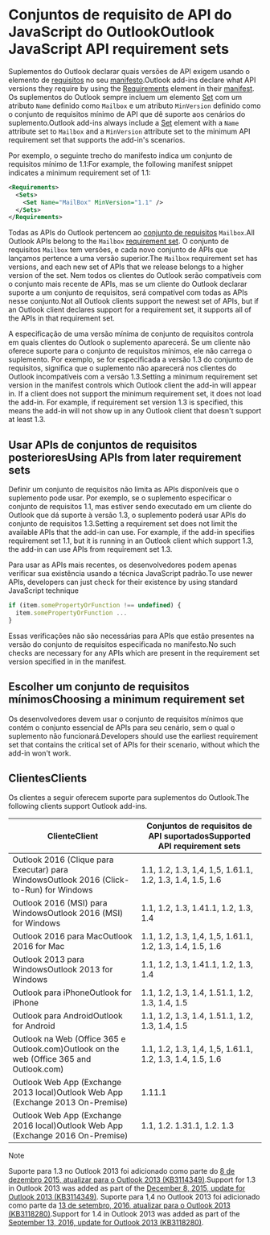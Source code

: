 # <a name="outlook-javascript-api-requirement-sets"></a><span data-ttu-id="53253-101">Conjuntos de requisito de API do JavaScript do Outlook</span><span class="sxs-lookup"><span data-stu-id="53253-101">Outlook JavaScript API requirement sets</span></span>

<span data-ttu-id="53253-102">Suplementos do Outlook declarar quais versões de API exigem usando o elemento de [requisitos](/javascript/office/manifest/requirements) no seu [manifesto](https://docs.microsoft.com/office/dev/add-ins/develop/add-in-manifests).</span><span class="sxs-lookup"><span data-stu-id="53253-102">Outlook add-ins declare what API versions they require by using the [Requirements](/javascript/office/manifest/requirements) element in their [manifest](https://docs.microsoft.com/office/dev/add-ins/develop/add-in-manifests).</span></span> <span data-ttu-id="53253-103">Os suplementos do Outlook sempre incluem um elemento [Set](/javascript/office/manifest/set) com um atributo `Name` definido como `Mailbox` e um atributo `MinVersion` definido como o conjunto de requisitos mínimo de API que dê suporte aos cenários do suplemento.</span><span class="sxs-lookup"><span data-stu-id="53253-103">Outlook add-ins always include a [Set](/javascript/office/manifest/set) element with a `Name` attribute set to `Mailbox` and a `MinVersion` attribute set to the minimum API requirement set that supports the add-in's scenarios.</span></span>

<span data-ttu-id="53253-104">Por exemplo, o seguinte trecho do manifesto indica um conjunto de requisitos mínimo de 1.1:</span><span class="sxs-lookup"><span data-stu-id="53253-104">For example, the following manifest snippet indicates a minimum requirement set of 1.1:</span></span>

```xml
<Requirements>
  <Sets>
    <Set Name="MailBox" MinVersion="1.1" />
  </Sets>
</Requirements>
```

<span data-ttu-id="53253-105">Todas as APIs do Outlook pertencem ao [conjunto de requisitos](https://docs.microsoft.com/office/dev/add-ins/develop/specify-office-hosts-and-api-requirements) `Mailbox`.</span><span class="sxs-lookup"><span data-stu-id="53253-105">All Outlook APIs belong to the `Mailbox` [requirement set](https://docs.microsoft.com/office/dev/add-ins/develop/specify-office-hosts-and-api-requirements).</span></span> <span data-ttu-id="53253-106">O conjunto de requisitos `Mailbox` tem versões, e cada novo conjunto de APIs que lançamos pertence a uma versão superior.</span><span class="sxs-lookup"><span data-stu-id="53253-106">The `Mailbox` requirement set has versions, and each new set of APIs that we release belongs to a higher version of the set.</span></span> <span data-ttu-id="53253-107">Nem todos os clientes do Outlook serão compatíveis com o conjunto mais recente de APIs, mas se um cliente do Outlook declarar suporte a um conjunto de requisitos, será compatível com todas as APIs nesse conjunto.</span><span class="sxs-lookup"><span data-stu-id="53253-107">Not all Outlook clients support the newest set of APIs, but if an Outlook client declares support for a requirement set, it supports all of the APIs in that requirement set.</span></span>

<span data-ttu-id="53253-p103">A especificação de uma versão mínima de conjunto de requisitos controla em quais clientes do Outlook o suplemento aparecerá. Se um cliente não oferece suporte para o conjunto de requisitos mínimos, ele não carrega o suplemento. Por exemplo, se for especificada a versão 1.3 do conjunto de requisitos, significa que o suplemento não aparecerá nos clientes do Outlook incompatíveis com a versão 1.3.</span><span class="sxs-lookup"><span data-stu-id="53253-p103">Setting a minimum requirement set version in the manifest controls which Outlook client the add-in will appear in. If a client does not support the minimum requirement set, it does not load the add-in. For example, if requirement set version 1.3 is specified, this means the add-in will not show up in any Outlook client that doesn't support at least 1.3.</span></span>

## <a name="using-apis-from-later-requirement-sets"></a><span data-ttu-id="53253-111">Usar APIs de conjuntos de requisitos posteriores</span><span class="sxs-lookup"><span data-stu-id="53253-111">Using APIs from later requirement sets</span></span>

<span data-ttu-id="53253-p104">Definir um conjunto de requisitos não limita as APIs disponíveis que o suplemento pode usar. Por exemplo, se o suplemento especificar o conjunto de requisitos 1.1, mas estiver sendo executado em um cliente do Outlook que dá suporte à versão 1.3, o suplemento poderá usar APIs do conjunto de requisitos 1.3\.</span><span class="sxs-lookup"><span data-stu-id="53253-p104">Setting a requirement set does not limit the available APIs that the add-in can use. For example, if the add-in specifies requirement set 1.1, but it is running in an Outlook client which support 1.3, the add-in can use APIs from requirement set 1.3\.</span></span>

<span data-ttu-id="53253-114">Para usar as APIs mais recentes, os desenvolvedores podem apenas verificar sua existência usando a técnica JavaScript padrão.</span><span class="sxs-lookup"><span data-stu-id="53253-114">To use newer APIs, developers can just check for their existence by using standard JavaScript technique</span></span>

```js
if (item.somePropertyOrFunction !== undefined) {
  item.somePropertyOrFunction ...
}
```

<span data-ttu-id="53253-115">Essas verificações não são necessárias para APIs que estão presentes na versão do conjunto de requisitos especificada no manifesto.</span><span class="sxs-lookup"><span data-stu-id="53253-115">No such checks are necessary for any APIs which are present in the requirement set version specified in in the manifest.</span></span>

## <a name="choosing-a-minimum-requirement-set"></a><span data-ttu-id="53253-116">Escolher um conjunto de requisitos mínimos</span><span class="sxs-lookup"><span data-stu-id="53253-116">Choosing a minimum requirement set</span></span>

<span data-ttu-id="53253-117">Os desenvolvedores devem usar o conjunto de requisitos mínimos que contém o conjunto essencial de APIs para seu cenário, sem o qual o suplemento não funcionará.</span><span class="sxs-lookup"><span data-stu-id="53253-117">Developers should use the earliest requirement set that contains the critical set of APIs for their scenario, without which the add-in won't work.</span></span>

## <a name="clients"></a><span data-ttu-id="53253-118">Clientes</span><span class="sxs-lookup"><span data-stu-id="53253-118">Clients</span></span>

<span data-ttu-id="53253-119">Os clientes a seguir oferecem suporte para suplementos do Outlook.</span><span class="sxs-lookup"><span data-stu-id="53253-119">The following clients support Outlook add-ins.</span></span>

| <span data-ttu-id="53253-120">Cliente</span><span class="sxs-lookup"><span data-stu-id="53253-120">Client</span></span> | <span data-ttu-id="53253-121">Conjuntos de requisitos de API suportados</span><span class="sxs-lookup"><span data-stu-id="53253-121">Supported API requirement sets</span></span> |
| --- | --- |
| <span data-ttu-id="53253-122">Outlook 2016 (Clique para Executar) para Windows</span><span class="sxs-lookup"><span data-stu-id="53253-122">Outlook 2016 (Click-to-Run) for Windows</span></span> | <span data-ttu-id="53253-123">1.1, 1.2, 1.3, 1,4, 1,5, 1.6</span><span class="sxs-lookup"><span data-stu-id="53253-123">1.1, 1.2, 1.3, 1.4, 1.5, 1.6</span></span> |
| <span data-ttu-id="53253-124">Outlook 2016 (MSI) para Windows</span><span class="sxs-lookup"><span data-stu-id="53253-124">Outlook 2016 (MSI) for Windows</span></span> | <span data-ttu-id="53253-125">1.1, 1.2, 1.3, 1.4</span><span class="sxs-lookup"><span data-stu-id="53253-125">1.1, 1.2, 1.3, 1.4</span></span> |
| <span data-ttu-id="53253-126">Outlook 2016 para Mac</span><span class="sxs-lookup"><span data-stu-id="53253-126">Outlook 2016 for Mac</span></span> | <span data-ttu-id="53253-127">1.1, 1.2, 1.3, 1,4, 1,5, 1.6</span><span class="sxs-lookup"><span data-stu-id="53253-127">1.1, 1.2, 1.3, 1.4, 1.5, 1.6</span></span> |
| <span data-ttu-id="53253-128">Outlook 2013 para Windows</span><span class="sxs-lookup"><span data-stu-id="53253-128">Outlook 2013 for Windows</span></span> | <span data-ttu-id="53253-129">1.1, 1.2, 1.3, 1.4</span><span class="sxs-lookup"><span data-stu-id="53253-129">1.1, 1.2, 1.3, 1.4</span></span> |
| <span data-ttu-id="53253-130">Outlook para iPhone</span><span class="sxs-lookup"><span data-stu-id="53253-130">Outlook for iPhone</span></span> | <span data-ttu-id="53253-131">1.1, 1.2, 1.3, 1.4, 1.5</span><span class="sxs-lookup"><span data-stu-id="53253-131">1.1, 1.2, 1.3, 1.4, 1.5</span></span> |
| <span data-ttu-id="53253-132">Outlook para Android</span><span class="sxs-lookup"><span data-stu-id="53253-132">Outlook for Android</span></span> | <span data-ttu-id="53253-133">1.1, 1.2, 1.3, 1.4, 1.5</span><span class="sxs-lookup"><span data-stu-id="53253-133">1.1, 1.2, 1.3, 1.4, 1.5</span></span> |
| <span data-ttu-id="53253-134">Outlook na Web (Office 365 e Outlook.com)</span><span class="sxs-lookup"><span data-stu-id="53253-134">Outlook on the web (Office 365 and Outlook.com)</span></span> | <span data-ttu-id="53253-135">1.1, 1.2, 1.3, 1,4, 1,5, 1.6</span><span class="sxs-lookup"><span data-stu-id="53253-135">1.1, 1.2, 1.3, 1.4, 1.5, 1.6</span></span> |
| <span data-ttu-id="53253-136">Outlook Web App (Exchange 2013 local)</span><span class="sxs-lookup"><span data-stu-id="53253-136">Outlook Web App (Exchange 2013 On-Premise)</span></span> | <span data-ttu-id="53253-137">1.1</span><span class="sxs-lookup"><span data-stu-id="53253-137">1.1</span></span> |
| <span data-ttu-id="53253-138">Outlook Web App (Exchange 2016 local)</span><span class="sxs-lookup"><span data-stu-id="53253-138">Outlook Web App (Exchange 2016 On-Premise)</span></span> | <span data-ttu-id="53253-p105">1.1, 1.2. 1.3</span><span class="sxs-lookup"><span data-stu-id="53253-p105">1.1, 1.2. 1.3</span></span> |

> [!NOTE] 
> <span data-ttu-id="53253-141">Suporte para 1.3 no Outlook 2013 foi adicionado como parte do [8 de dezembro 2015, atualizar para o Outlook 2013 (KB3114349)](https://support.microsoft.com/kb/3114349).</span><span class="sxs-lookup"><span data-stu-id="53253-141">Support for 1.3 in Outlook 2013 was added as part of the [December 8, 2015, update for Outlook 2013 (KB3114349)](https://support.microsoft.com/kb/3114349).</span></span> <span data-ttu-id="53253-142">Suporte para 1,4 no Outlook 2013 foi adicionado como parte da [13 de setembro, 2016, atualizar para o Outlook 2013 (KB3118280)](https://support.microsoft.com/help/3118280).</span><span class="sxs-lookup"><span data-stu-id="53253-142">Support for 1.4 in Outlook 2013 was added as part of the [September 13, 2016, update for Outlook 2013 (KB3118280)](https://support.microsoft.com/help/3118280).</span></span>
